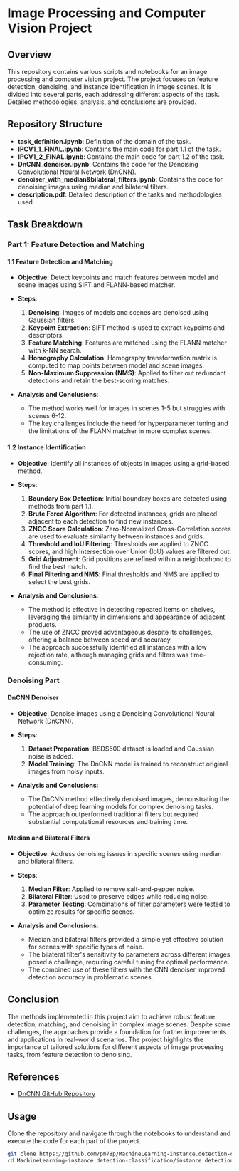 # Image Processing and Computer Vision Project

## Overview
This repository contains various scripts and notebooks for an image processing and computer vision project. The project focuses on feature detection, denoising, and instance identification in image scenes. It is divided into several parts, each addressing different aspects of the task. Detailed methodologies, analysis, and conclusions are provided.

## Repository Structure

- **task_definition.ipynb**: Definition of the domain of the task.
- **IPCV1_1_FINAL.ipynb**: Contains the main code for part 1.1 of the task.
- **IPCV1_2_FINAL.ipynb**: Contains the main code for part 1.2 of the task.
- **DnCNN_denoiser.ipynb**: Contains the code for the Denoising Convolutional Neural Network (DnCNN).
- **denoiser_with_median&bilateral_filters.ipynb**: Contains the code for denoising images using median and bilateral filters.
- **description.pdf**: Detailed description of the tasks and methodologies used.

## Task Breakdown

### Part 1: Feature Detection and Matching

#### 1.1 Feature Detection and Matching
- **Objective**: Detect keypoints and match features between model and scene images using SIFT and FLANN-based matcher.
- **Steps**:
  1. **Denoising**: Images of models and scenes are denoised using Gaussian filters.
  2. **Keypoint Extraction**: SIFT method is used to extract keypoints and descriptors.
  3. **Feature Matching**: Features are matched using the FLANN matcher with k-NN search.
  4. **Homography Calculation**: Homography transformation matrix is computed to map points between model and scene images.
  5. **Non-Maximum Suppression (NMS)**: Applied to filter out redundant detections and retain the best-scoring matches.

- **Analysis and Conclusions**:
  - The method works well for images in scenes 1-5 but struggles with scenes 6-12.
  - The key challenges include the need for hyperparameter tuning and the limitations of the FLANN matcher in more complex scenes.

#### 1.2 Instance Identification
- **Objective**: Identify all instances of objects in images using a grid-based method.
- **Steps**:
  1. **Boundary Box Detection**: Initial boundary boxes are detected using methods from part 1.1.
  2. **Brute Force Algorithm**: For detected instances, grids are placed adjacent to each detection to find new instances.
  3. **ZNCC Score Calculation**: Zero-Normalized Cross-Correlation scores are used to evaluate similarity between instances and grids.
  4. **Threshold and IoU Filtering**: Thresholds are applied to ZNCC scores, and high Intersection over Union (IoU) values are filtered out.
  5. **Grid Adjustment**: Grid positions are refined within a neighborhood to find the best match.
  6. **Final Filtering and NMS**: Final thresholds and NMS are applied to select the best grids.

- **Analysis and Conclusions**:
  - The method is effective in detecting repeated items on shelves, leveraging the similarity in dimensions and appearance of adjacent products.
  - The use of ZNCC proved advantageous despite its challenges, offering a balance between speed and accuracy.
  - The approach successfully identified all instances with a low rejection rate, although managing grids and filters was time-consuming.

### Denoising Part

#### DnCNN Denoiser
- **Objective**: Denoise images using a Denoising Convolutional Neural Network (DnCNN).
- **Steps**:
  1. **Dataset Preparation**: BSDS500 dataset is loaded and Gaussian noise is added.
  2. **Model Training**: The DnCNN model is trained to reconstruct original images from noisy inputs.

- **Analysis and Conclusions**:
  - The DnCNN method effectively denoised images, demonstrating the potential of deep learning models for complex denoising tasks.
  - The approach outperformed traditional filters but required substantial computational resources and training time.

#### Median and Bilateral Filters
- **Objective**: Address denoising issues in specific scenes using median and bilateral filters.
- **Steps**:
  1. **Median Filter**: Applied to remove salt-and-pepper noise.
  2. **Bilateral Filter**: Used to preserve edges while reducing noise.
  3. **Parameter Testing**: Combinations of filter parameters were tested to optimize results for specific scenes.

- **Analysis and Conclusions**:
  - Median and bilateral filters provided a simple yet effective solution for scenes with specific types of noise.
  - The bilateral filter's sensitivity to parameters across different images posed a challenge, requiring careful tuning for optimal performance.
  - The combined use of these filters with the CNN denoiser improved detection accuracy in problematic scenes.

## Conclusion
The methods implemented in this project aim to achieve robust feature detection, matching, and denoising in complex image scenes. Despite some challenges, the approaches provide a foundation for further improvements and applications in real-world scenarios. The project highlights the importance of tailored solutions for different aspects of image processing tasks, from feature detection to denoising.

## References
- [DnCNN GitHub Repository](https://github.com/ocimakamboj/DnCNN)

## Usage
Clone the repository and navigate through the notebooks to understand and execute the code for each part of the project.

```bash
git clone https://github.com/pm78p/MachineLearning-instance.detection-classification/
cd MachineLearning-instance.detection-classification/instance detection from super market shelf
